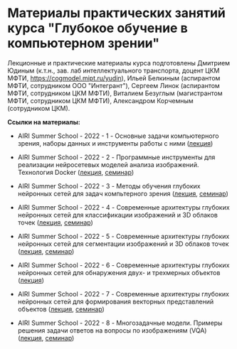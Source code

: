 # Материалы практических занятий курса "Глубокое обучение в компьютерном зрении"

Лекционные и практические материалы курса подготовлены Дмитрием Юдиным (к.т.н., зав. лаб интеллектуального транспорта, доцент ЦКМ МФТИ, https://cogmodel.mipt.ru/yudin), Ильей Белкиным (аспирантом МФТИ, сотрудником ООО "Интегрант"), Сергеем Линок (аспирантом МФТИ, сотрудником ЦКМ МФТИ), Виталием Безуглым (магистрантом МФТИ, сотрудником ЦКМ МФТИ), Александром Корчемным (сотрудником ЦКМ).


**Ссылки на материалы:**

* AIRI Summer School - 2022 - 1 - Основные задачи компьютерного зрения, наборы данных и инструменты работы с ними ([лекция](https://docs.google.com/presentation/d/17j13MbL46rPQKk2MIEQ0PVL-1a-2Ieuc/edit?usp=sharing&ouid=118183283995851112163&rtpof=true&sd=true))

* AIRI Summer School - 2022 - 2 - Программные инструменты для реализации нейросетевых моделей анализа изображений. Технология Docker ([лекция](https://drive.google.com/file/d/1XG32Jv31AjSPiri7SU5quaHOh865wpdX/view?usp=sharing), [семинар](https://github.com/cds-mipt/airi_cv_2022/tree/master/seminar_1))

* AIRI Summer School - 2022 - 3 - Методы обучения глубоких нейронных сетей для задач компьтерного зрения ([лекция](https://docs.google.com/presentation/d/1jJvHYtUiGRnoghxrVwLNu4sQbWNDsdOj/edit?usp=sharing&ouid=118183283995851112163&rtpof=true&sd=true), [семинар](https://github.com/cds-mipt/airi_cv_2022/tree/master/seminar_2))

* AIRI Summer School - 2022 - 4 - Современные архитектуры глубоких нейронных сетей для классификации изображений и 3D облаков точек ([лекция](https://docs.google.com/presentation/d/1s2WdY9JKIgwQ8s87Vm1M3wjH3P8AqWeE/edit?usp=sharing&ouid=118183283995851112163&rtpof=true&sd=true), [семинар](https://github.com/cds-mipt/airi_cv_2022/tree/master/seminar_3))

* AIRI Summer School - 2022 - 5 - Современные архитектуры глубоких нейронных сетей для сегментации изображений и 3D облаков точек ([лекция](https://docs.google.com/presentation/d/1xsw8y0dbSbdnU1Mby3Lh0blaIS_JdKGm/edit?usp=sharing&ouid=118183283995851112163&rtpof=true&sd=true), [семинар](https://github.com/cds-mipt/airi_cv_2022/tree/master/seminar_4))

* AIRI Summer School - 2022 - 6 - Современные архитектуры глубоких нейронных сетей для обнаружения двух- и трехмерных объектов ([лекция](https://docs.google.com/presentation/d/1a7OAHtaZodPXmc3Fgc6eDeCCT2-D3bIWqyM0YrLfmLg/edit?usp=sharing))

* AIRI Summer School - 2022 - 7 - Современные архитектуры глубоких нейронных сетей для формирования векторных представлений объектов ([лекция](https://docs.google.com/presentation/d/17r2l_V6VuzmQgl2o4JhB7TdDbmWmJFUX/edit?usp=sharing&ouid=118183283995851112163&rtpof=true&sd=true), [семинар](https://github.com/cds-mipt/airi_cv_2022/tree/master/seminar_7))

* AIRI Summer School - 2022 - 8 - Многозадачные модели. Примеры решения задачи ответов на вопросы по изображениям (VQA) ([лекция](https://docs.google.com/presentation/d/17L082ZV1ngJwcgOuBBlwh-upyjcn2Qit/edit?usp=sharing&ouid=118183283995851112163&rtpof=true&sd=true), [семинар](https://github.com/cds-mipt/airi_cv_2022/tree/master/seminar_8))
